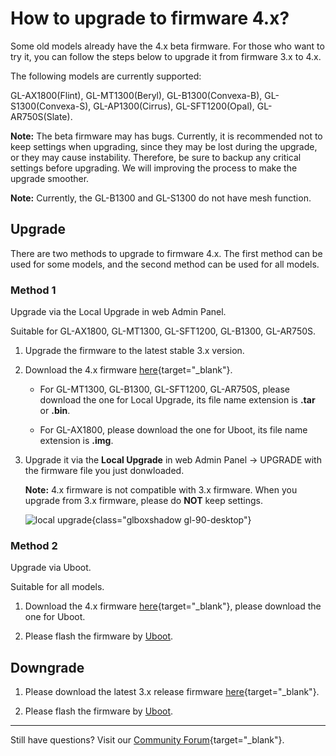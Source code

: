 # How to upgrade to firmware 4.x?

Some old models already have the 4.x beta firmware. For those who want to try it, you can follow the steps below to upgrade it from firmware 3.x to 4.x.

The following models are currently supported:

GL-AX1800(Flint), GL-MT1300(Beryl), GL-B1300(Convexa-B), GL-S1300(Convexa-S), GL-AP1300(Cirrus), GL-SFT1200(Opal), GL-AR750S(Slate).

**Note:** The beta firmware may has bugs. Currently, it is recommended not to keep settings when upgrading, since they may be lost during the upgrade, or they may cause instability. Therefore, be sure to backup any critical settings before upgrading. We will improving the process to make the upgrade smoother.

**Note:** Currently, the GL-B1300 and GL-S1300 do not have mesh function.

## Upgrade

There are two methods to upgrade to firmware 4.x. The first method can be used for some models, and the second method can be used for all models.

### Method 1

Upgrade via the Local Upgrade in web Admin Panel.

Suitable for GL-AX1800, GL-MT1300, GL-SFT1200, GL-B1300, GL-AR750S.

1. Upgrade the firmware to the latest stable 3.x version.

2. Download the 4.x firmware [here](https://dl.gl-inet.com){target="_blank"}.

    * For GL-MT1300, GL-B1300, GL-SFT1200, GL-AR750S, please download the one for Local Upgrade, its file name extension is **.tar** or **.bin**.

    * For GL-AX1800, please download the one for Uboot, its file name extension is **.img**.

3. Upgrade it via the **Local Upgrade** in web Admin Panel -> UPGRADE with the firmware file you just donwloaded.

    **Note:** 4.x firmware is not compatible with 3.x firmware. When you upgrade from 3.x firmware, please do **NOT** keep settings.

    ![local upgrade](https://static.gl-inet.com/docs/router/en/4/tutorials/gl-ax1800_upgrade_to_4/ax1800_upgrade_4.png){class="glboxshadow gl-90-desktop"}

### Method 2

Upgrade via Uboot.

Suitable for all models.

1. Download the 4.x firmware [here](https://dl.gl-inet.com){target="_blank"}, please download the one for Uboot.

2. Please flash the firmware by [Uboot](debrick.md).

## Downgrade

1. Please download the latest 3.x release firmware [here](https://dl.gl-inet.com){target="_blank"}.

2. Please flash the firmware by [Uboot](debrick.md).

---

Still have questions? Visit our [Community Forum](https://forum.gl-inet.com){target="_blank"}.
